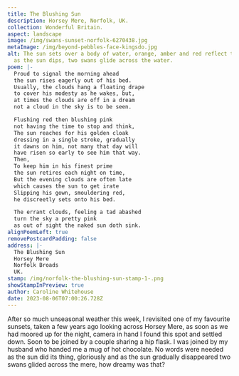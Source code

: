 ```yaml
---
title: The Blushing Sun
description: Horsey Mere, Norfolk, UK.
collection: Wonderful Britain.
aspect: landscape
image: /img/swans-sunset-norfolk-6270438.jpg
metaImage: /img/beyond-pebbles-face-kingsdo.jpg
alt: The sun sets over a body of water, orange, amber and red reflect the sky,
  as the sun dips, two swans glide across the water.
poem: |-
  Proud to signal the morning ahead 
  the sun rises eagerly out of his bed.
  Usually, the clouds hang a floating drape
  to cover his modesty as he wakes, but,
  at times the clouds are off in a dream
  not a cloud in the sky is to be seen.

  Flushing red then blushing pink
  not having the time to stop and think,
  The sun reaches for his golden cloak
  dressing in a single stroke, gradually 
  it dawns on him, not many that day will
  have risen so early to see him that way.
  Then,
  To keep him in his finest prime
  the sun retires each night on time,
  But the evening clouds are often late 
  which causes the sun to get irate 
  Slipping his gown, smouldering red, 
  he discreetly sets onto his bed.

  The errant clouds, feeling a tad abashed
  turn the sky a pretty pink 
  as out of sight the naked sun doth sink.
alignPoemLeft: true
removePostcardPadding: false
address: |-
  The Blushing Sun
  Horsey Mere
  Norfolk Broads
  UK.
stamp: /img/norfolk-the-blushing-sun-stamp-1-.png
showStampInPreview: true
author: Caroline Whitehouse
date: 2023-08-06T07:00:26.728Z
---
```

After so much unseasonal weather this week, I revisited one of my favourite sunsets, taken a few years ago looking across Horsey Mere, as soon as we had moored up for the night, camera in hand I found this spot and settled down. Soon to be joined by a couple sharing a hip flask. I was joined by my husband who handed me a mug of hot chocolate. No words were needed as the sun did its thing, gloriously and as the sun gradually disappeared two swans glided across the mere, how dreamy was that?